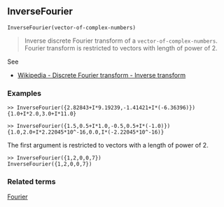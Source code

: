 ## InverseFourier

```
InverseFourier(vector-of-complex-numbers)
```

> Inverse discrete Fourier transform of a `vector-of-complex-numbers`. Fourier transform is restricted to vectors with length of power of 2.  

See
* [Wikipedia - Discrete Fourier transform - Inverse transform](https://en.wikipedia.org/wiki/Discrete_Fourier_transform#Inverse_transform)

### Examples 

```
>> InverseFourier({2.82843+I*9.19239,-1.41421+I*(-6.36396)})
{1.0+I*2.0,3.0+I*11.0}

>> InverseFourier({1.5,0.5+I*1.0,-0.5,0.5+I*(-1.0)})
{1.0,2.0+I*2.22045*10^-16,0.0,I*(-2.22045*10^-16)}
```

The first argument is restricted to vectors with a length of power of 2.

```
>> InverseFourier({1,2,0,0,7})
InverseFourier({1,2,0,0,7}) 
```

### Related terms

[Fourier](Fourier.md) 
